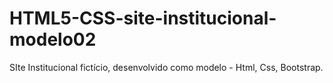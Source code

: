 # HTML5-CSS-site-institucional-modelo02
SIte Institucional fictício, desenvolvido como modelo -  Html, Css, Bootstrap.
